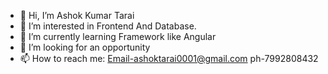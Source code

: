 - 👋 Hi, I’m Ashok Kumar Tarai
- 👀 I’m interested in Frontend And Database.
- 🌱 I’m currently learning Framework like Angular
- 💞️ I’m looking for an opportunity
- 📫 How to reach me: Email-ashoktarai0001@gmail.com ph-7992808432

<!---
ashoktarai1997/ashoktarai1997 is a ✨ special ✨ repository because its `README.md` (this file) appears on your GitHub profile.
You can click the Preview link to take a look at your changes.
--->
